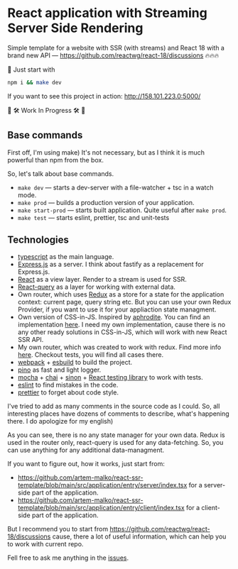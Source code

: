 # React application with Streaming Server Side Rendering

Simple template for a website with SSR (with streams) and React 18 with a brand new API — https://github.com/reactwg/react-18/discussions 🔥🔥🔥

🚀 Just start with

```bash
npm i && make dev
```
If you want to see this project in action: http://158.101.223.0:5000/

🚧 🛠️ Work In Progress 🛠️ 🚧

## Base commands

First off, I'm using make) It's not necessary, but as I think it is much powerful than npm from the box.

So, let's talk about base commands.

* `make dev` — starts a dev-server with a file-watcher + tsc in a watch mode.
* `make prod` — builds a production version of your application.
* `make start-prod` — starts built application. Quite useful after `make prod`.
* `make test` — starts eslint, prettier, tsc and unit-tests

## Technologies

* [typescript](https://www.typescriptlang.org/) as the main language.
* [Express.js](https://expressjs.com/) as a server. I think about fastify as a replacement for Express.js.
* [React](https://reactjs.org/) as a view layer. Render to a stream is used for SSR.
* [React-query](https://react-query.tanstack.com/) as a layer for working with external data.
* Own router, which uses [Redux](https://redux.js.org/) as a store for a state for the application context: current page, query string etc. But you can use your own Redux Provider, if you want to use it for your appliaction state managment.
* Own version of CSS-in-JS. Inspired by [aphrodite](https://github.com/Khan/aphrodite). You can find an implementation [here](https://github.com/artem-malko/react-ssr-template/blob/main/src/framework/infrastructure/css). I need my own implementation, cause there is no any other ready solutions in CSS-in-JS, which will work with new React SSR API.
* My own router, which was created to work with redux. Find more info [here](https://github.com/artem-malko/react-ssr-template/blob/main/src/framework/infrastructure/router). Checkout tests, you will find all cases there.
* [webpack](https://webpack.js.org/) + [esbuild](https://esbuild.github.io/) to build the project.
* [pino](https://github.com/pinojs/pino) as fast and light logger.
* [mocha](https://mochajs.org/) + [chai](https://www.chaijs.com/) + [sinon](https://sinonjs.org/) + [React testing library](https://testing-library.com/docs/react-testing-library/intro/) to work with tests.
* [eslint](https://eslint.org/) to find mistakes in the code.
* [prettier](https://prettier.io/) to forget about code style.

I've tried to add as many comments in the source code as I could. So, all interesting places have dozens of comments to describe, what's happening there. I do apologize for my english)

As you can see, there is no any state manager for your own data. Redux is used in the router only, react-query is used for any data-fetching. So, you can use anything for any additional data-managment.

If you want to figure out, how it works, just start from:
* https://github.com/artem-malko/react-ssr-template/blob/main/src/application/entry/server/index.tsx for a server-side part of the application.
* https://github.com/artem-malko/react-ssr-template/blob/main/src/application/entry/client/index.tsx for a client-side part of the application.

But I recommend you to start from https://github.com/reactwg/react-18/discussions cause, there a lot of useful information, which can help you to work with current repo.

Fell free to ask me anything in the [issues](https://github.com/artem-malko/react-ssr-template/issues/new).

